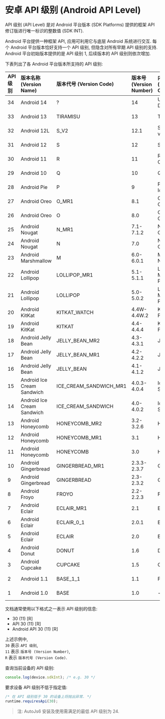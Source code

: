 # 安卓 API 级别 (Android API Level)

API 级别 (API Level) 是对 Android 平台版本 (SDK Platforms) 提供的框架 API 修订版进行唯一标识的整数值 (SDK INT).

Android 平台提供一种框架 API, 应用可利用它与底层 Android 系统进行交互.
每个 Android 平台版本恰好支持一个 API 级别, 但隐含对所有早期 API 级别的支持.  
Android 平台初始版本提供的是 API 级别 1, 后续版本的 API 级别则依次增加.

下表列出了各 Android 平台版本所支持的 API 级别:

| API 级别 | 版本名称 (Version Name)        | 版本代号 (Version Code)    | 版本号 (Version Number) | 内部代号 (Internal Codename) | 发行日期               |
|:-------|:---------------------------|:-----------------------|:---------------------|:-------------------------|:-------------------|
| 34     | Android 14                 | ?                      | 14                   | Upside Down Cake         | Q3 2023            |
| 33     | Android 13                 | TIRAMISU               | 13                   | Tiramisu                 | August 15, 2022    |
| 32     | Android 12L                | S_V2                   | 12.1                 | Snow Cone v2             | March 7, 2022      |
| 31     | Android 12                 | S                      | 12                   | Snow Cone                | October 4, 2021    |
| 30     | Android 11                 | R                      | 11                   | Red Velvet Cake          | September 8, 2020  |
| 29     | Android 10                 | Q                      | 10                   | Quince Tart              | September 3, 2019  |
| 28     | Android Pie                | P                      | 9                    | Pistachio Ice Cream      | August 6, 2018     |
| 27     | Android Oreo               | O_MR1                  | 8.1                  | Oatmeal Cookie           | December 5, 2017   |
| 26     | Android Oreo               | O                      | 8.0                  | Oatmeal Cookie           | August 21, 2017    |
| 25     | Android Nougat             | N_MR1                  | 7.1-7.1.2            | New York Cheesecake      | October 4, 2016    |
| 24     | Android Nougat             | N                      | 7.0                  | New York Cheesecake      | August 22, 2016    |
| 23     | Android Marshmallow        | M                      | 6.0-6.0.1            | Macadamia Nut Cookie     | October 2, 2015    |
| 22     | Android Lollipop           | LOLLIPOP_MR1           | 5.1-5.1.1            | Lemon Meringue Pie       | March 2, 2015      |
| 21     | Android Lollipop           | LOLLIPOP               | 5.0-5.0.2            | Lemon Meringue Pie       | November 4, 2014   |
| 20     | Android KitKat             | KITKAT_WATCH           | 4.4W-4.4W.2          | Key Lime Pie             | June 25, 2014      |
| 19     | Android KitKat             | KITKAT                 | 4.4-4.4.4            | Key Lime Pie             | October 31, 2013   |
| 18     | Android Jelly Bean         | JELLY_BEAN_MR2         | 4.3-4.3.1            | Jelly Bean               | July 24, 2013      |
| 17     | Android Jelly Bean         | JELLY_BEAN_MR1         | 4.2-4.2.2            | Jelly Bean               | November 13, 2012  |
| 16     | Android Jelly Bean         | JELLY_BEAN             | 4.1-4.1.2            | Jelly Bean               | July 9, 2012       |
| 15     | Android Ice Cream Sandwich | ICE_CREAM_SANDWICH_MR1 | 4.0.3-4.0.4          | Ice Cream Sandwich       | December 16, 2011  |
| 14     | Android Ice Cream Sandwich | ICE_CREAM_SANDWICH     | 4.0-4.0.2            | Ice Cream Sandwich       | October 18, 2011   |
| 13     | Android Honeycomb          | HONEYCOMB_MR2          | 3.2-3.2.6            | Honeycomb                | July 15, 2011      |
| 12     | Android Honeycomb          | HONEYCOMB_MR1          | 3.1                  | Honeycomb                | May 10, 2011       |
| 11     | Android Honeycomb          | HONEYCOMB              | 3.0                  | Honeycomb                | February 22, 2011  |
| 10     | Android Gingerbread        | GINGERBREAD_MR1        | 2.3.3-2.3.7          | Gingerbread              | February 9, 2011   |
| 9      | Android Gingerbread        | GINGERBREAD            | 2.3-2.3.2            | Gingerbread              | December 6, 2010   |
| 8      | Android Froyo              | FROYO                  | 2.2-2.2.3            | Froyo                    | May 20, 2010       |
| 7      | Android Eclair             | ECLAIR_MR1             | 2.1                  | Eclair                   | January 11, 2010   |
| 6      | Android Eclair             | ECLAIR_0_1             | 2.0.1                | Eclair                   | December 3, 2009   |
| 5      | Android Eclair             | ECLAIR                 | 2.0                  | Eclair                   | October 27, 2009   |
| 4      | Android Donut              | DONUT                  | 1.6                  | Donut                    | September 15, 2009 |
| 3      | Android Cupcake            | CUPCAKE                | 1.5                  | Cupcake                  | April 27, 2009     |
| 2      | Android 1.1                | BASE_1_1               | 1.1                  | Petit Four               | February 9, 2009   |
| 1      | Android 1.0                | BASE                   | 1.0                  | -                        | September 23, 2008 |

文档通常使用以下格式之一表示 API 级别的信息:

- 30 (11) [R]
- API 30 (11) [R]
- Android API 30 (11) [R]

上述示例中,  
`30` 表示 `API 级别`,  
`11` 表示 `版本号 (Version Number)`,  
`R` 表示 `版本代号 (Version Code)`.

查询当前设备的 API 级别:

```js
console.log(device.sdkInt); /* e.g. 30 */
```

要求设备 API 级别不低于指定值:

```js
/* 在 API 级别低于 30 的设备上将抛出异常. */
runtime.requiresApi(30);
```

> 注: AutoJs6 安装及使用需满足的最低 API 级别为 24.